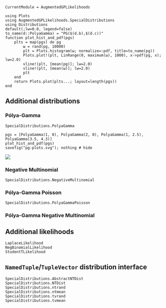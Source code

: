 ```@meta
CurrentModule = AugmentedGPLikelihoods
```

```@setup dist_plots
using Plots
using AugmentedGPLikelihoods.SpecialDistributions
using Distributions
default(;lw=0.0, legend=false)
to_name(d::PolyaGamma) = "PG($(d.b),$(d.c))"
function plot_hist_and_pdf(pgs)
    plts = map(pgs) do pg
        ω = rand(pg, 10000)
        plt = Plots.histogram(ω; normalize=:pdf, title=to_name(pg))
        Plots.plot!(plt, LinRange(0, maximum(ω), 1000), x->pdf(pg, x); lw=2.0)
        vline!(plt, [mean(pg)]; lw=2.0)
        vline!(plt, [mean(ω)]; lw=2.0)
        plt
    end
    return Plots.plot(plts...; layout=length(pgs))
end
```

## Additional distributions


### Pólya-Gamma
```@docs
SpecialDistributions.PolyaGamma
```

```@example dist_plots
pgs = [PolyaGamma(1, 0), PolyaGamma(2, 0), PolyaGamma(1, 2.5), PolyaGamma(3.5, 4.3)]
plot_hist_and_pdf(pgs)
savefig("pg-plots.svg"); nothing # hide
```
![](pg-plots.svg)


### Negative Multinomial

```@docs
SpecialDistributions.NegativeMultinomial
```

### Pólya-Gamma Poisson

```@docs
SpecialDistributions.PolyaGammaPoisson
```

### Pólya-Gamma Negative Multinomial


## Additional likelihoods

```@docs
LaplaceLikelihood
NegBinomialLikelihood
StudentTLikelihood
```

## `NamedTuple`/`TupleVector` distribution interface

```@docs
SpecialDistributions.AbstractNTDist
SpecialDistributions.NTDist
SpecialDistributions.ntrand
SpecialDistributions.ntmean
SpecialDistributions.tvrand
SpecialDistributions.tvmean
```